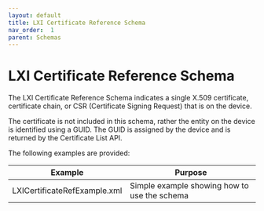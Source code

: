 ```yaml
---
layout: default
title: LXI Certificate Reference Schema
nav_order:  1
parent: Schemas
---
```


# LXI Certificate Reference Schema

The LXI Certificate Reference Schema indicates a single X.509
certificate, certificate chain, or CSR (Certificate Signing Request) 
that is on the device.

The certificate is not included in this schema, rather the entity on
the device is identified using a GUID. The GUID is assigned by the 
device and is returned by the Certificate List API.

The following examples are provided:

| Example | Purpose |
| ------------- |-------------|
| LXICertificateRefExample.xml | Simple example showing how to use the schema |
